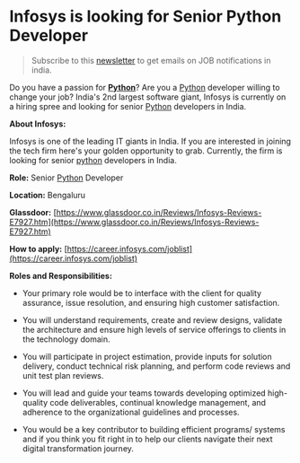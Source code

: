 # Infosys is looking for Senior Python Developer

> Subscribe to this [newsletter](https://makereading.com/newsletter) to get emails on JOB notifications in india.

Do you have a passion for [**Python**](https://makereading.com/series/python)? Are you a [Python](https://makereading.com/series/python) developer willing to change your job? India's 2nd largest software giant, Infosys is currently on a hiring spree and looking for senior [Python](https://makereading.com/series/python) developers in India.

**About Infosys:**

Infosys is one of the leading IT giants in India. If you are interested in joining the tech firm here's your golden opportunity to grab. Currently, the firm is looking for senior [python](https://makereading.com/series/python) developers in India.

**Role:** Senior [Python](https://makereading.com/series/python) Developer

**Location:** Bengaluru

**Glassdoor:** [https://www.glassdoor.co.in/Reviews/Infosys-Reviews-E7927.htm](https://www.glassdoor.co.in/Reviews/Infosys-Reviews-E7927.htm)

**How to apply:** [https://career.infosys.com/joblist](https://career.infosys.com/joblist)

**Roles and Responsibilities:**

* Your primary role would be to interface with the client for quality assurance, issue resolution, and ensuring high customer satisfaction.
    
* You will understand requirements, create and review designs, validate the architecture and ensure high levels of service offerings to clients in the technology domain.
    
* You will participate in project estimation, provide inputs for solution delivery, conduct technical risk planning, and perform code reviews and unit test plan reviews.
    
* You will lead and guide your teams towards developing optimized high-quality code deliverables, continual knowledge management, and adherence to the organizational guidelines and processes.
    
* You would be a key contributor to building efficient programs/ systems and if you think you fit right in to help our clients navigate their next digital transformation journey.